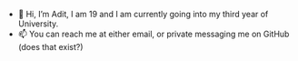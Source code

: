 - 👋 Hi, I’m Adit, I am 19 and I am currently going into my third year of University.
- 📫 You can reach me at either email, or private messaging me on GitHub (does that exist?)

<!---
adit1110/adit1110 is a ✨ special ✨ repository because its `README.md` (this file) appears on your GitHub profile.
You can click the Preview link to take a look at your changes.
--->
